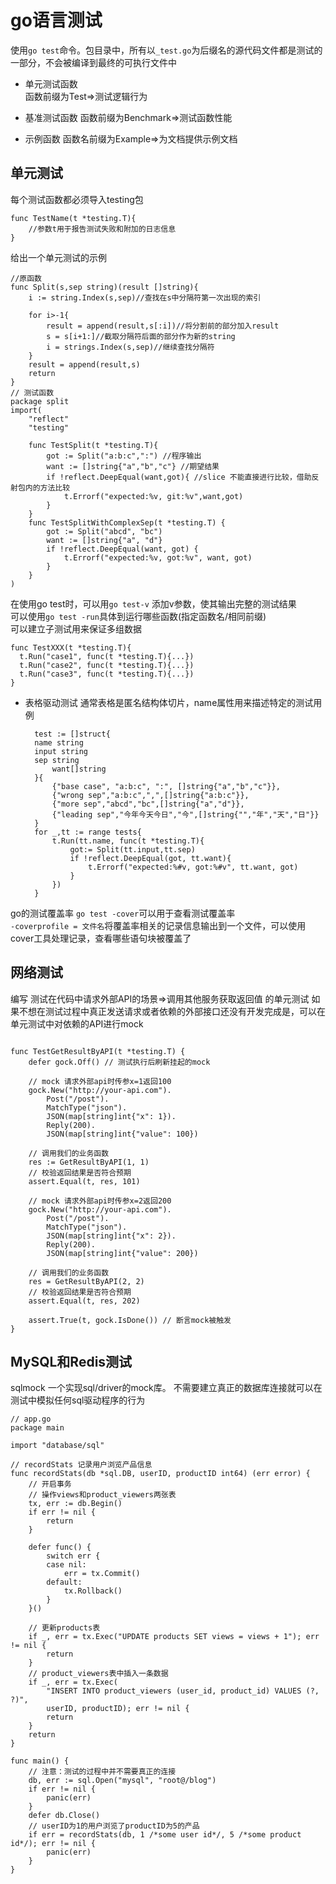 # go语言测试  
使用`go test`命令。包目录中，所有以`_test.go`为后缀名的源代码文件都是测试的一部分，不会被编译到最终的可执行文件中

- 单元测试函数   
  函数前缀为Test=>测试逻辑行为

- 基准测试函数
  函数前缀为Benchmark=>测试函数性能

- 示例函数
  函数名前缀为Example=>为文档提供示例文档

## 单元测试
每个测试函数都必须导入testing包
```
func TestName(t *testing.T){
    //参数t用于报告测试失败和附加的日志信息
}
```
给出一个单元测试的示例
```
//原函数
func Split(s,sep string)(result []string){
    i := string.Index(s,sep)//查找在s中分隔符第一次出现的索引

    for i>-1{
        result = append(result,s[:i])//将分割前的部分加入result
        s = s[i+1:]//截取分隔符后面的部分作为新的string
        i = strings.Index(s,sep)//继续查找分隔符
    }
    result = append(result,s)
    return
}
// 测试函数
package split
import(
    "reflect"
    "testing"

    func TestSplit(t *testing.T){
        got := Split("a:b:c",":") //程序输出
        want := []string{"a","b","c"} //期望结果
        if !reflect.DeepEqual(want,got){ //slice 不能直接进行比较，借助反射包内的方法比较
            t.Errorf("expected:%v, git:%v",want,got) 
        }
    }
    func TestSplitWithComplexSep(t *testing.T) {
	    got := Split("abcd", "bc")
	    want := []string{"a", "d"}
	    if !reflect.DeepEqual(want, got) {
		    t.Errorf("expected:%v, got:%v", want, got)
	    }
    }   
)
```
在使用go test时，可以用`go test-v` 添加v参数，使其输出完整的测试结果  
可以使用`go test -run`具体到运行哪些函数(指定函数名/相同前缀)  
可以建立子测试用来保证多组数据
```
func TestXXX(t *testing.T){
  t.Run("case1", func(t *testing.T){...})
  t.Run("case2", func(t *testing.T){...})
  t.Run("case3", func(t *testing.T){...})
}
```
- 表格驱动测试 
  通常表格是匿名结构体切片，name属性用来描述特定的测试用例
  ```
    test := []struct{
    name string
    input string
    sep string
        want[]string
    }{
        {"base case", "a:b:c", ":", []string{"a","b","c"}},
        {"wrong sep","a:b:c",",",[]string{"a:b:c"}},
        {"more sep","abcd","bc",[]string{"a","d"}},
        {"leading sep","今年今天今日","今",[]string{"","年","天","日"}}
    } 
    for _,tt := range tests{
        t.Run(tt.name, func(t *testing.T){
            got:= Split(tt.input,tt.sep)
            if !reflect.DeepEqual(got, tt.want){
                t.Errorf("expected:%#v, got:%#v", tt.want, got)
            }
        })
    }  
  ```
go的测试覆盖率 
`go test -cover`可以用于查看测试覆盖率  
`-coverprofile = 文件名`将覆盖率相关的记录信息输出到一个文件，可以使用cover工具处理记录，查看哪些语句块被覆盖了

## 网络测试
编写 测试在代码中请求外部API的场景=>调用其他服务获取返回值 的单元测试
如果不想在测试过程中真正发送请求或者依赖的外部接口还没有开发完成是，可以在单元测试中对依赖的API进行mock

```

func TestGetResultByAPI(t *testing.T) {
	defer gock.Off() // 测试执行后刷新挂起的mock

	// mock 请求外部api时传参x=1返回100
	gock.New("http://your-api.com").
		Post("/post").
		MatchType("json").
		JSON(map[string]int{"x": 1}).
		Reply(200).
		JSON(map[string]int{"value": 100})

	// 调用我们的业务函数
	res := GetResultByAPI(1, 1)
	// 校验返回结果是否符合预期
	assert.Equal(t, res, 101)

	// mock 请求外部api时传参x=2返回200
	gock.New("http://your-api.com").
		Post("/post").
		MatchType("json").
		JSON(map[string]int{"x": 2}).
		Reply(200).
		JSON(map[string]int{"value": 200})

	// 调用我们的业务函数
	res = GetResultByAPI(2, 2)
	// 校验返回结果是否符合预期
	assert.Equal(t, res, 202)

	assert.True(t, gock.IsDone()) // 断言mock被触发
}

```

## MySQL和Redis测试

sqlmock 一个实现sql/driver的mock库。 不需要建立真正的数据库连接就可以在测试中模拟任何sql驱动程序的行为
```
// app.go
package main

import "database/sql"

// recordStats 记录用户浏览产品信息
func recordStats(db *sql.DB, userID, productID int64) (err error) {
	// 开启事务
	// 操作views和product_viewers两张表
	tx, err := db.Begin()
	if err != nil {
		return
	}

	defer func() {
		switch err {
		case nil:
			err = tx.Commit()
		default:
			tx.Rollback()
		}
	}()

	// 更新products表
	if _, err = tx.Exec("UPDATE products SET views = views + 1"); err != nil {
		return
	}
	// product_viewers表中插入一条数据
	if _, err = tx.Exec(
		"INSERT INTO product_viewers (user_id, product_id) VALUES (?, ?)",
		userID, productID); err != nil {
		return
	}
	return
}

func main() {
	// 注意：测试的过程中并不需要真正的连接
	db, err := sql.Open("mysql", "root@/blog")
	if err != nil {
		panic(err)
	}
	defer db.Close()
	// userID为1的用户浏览了productID为5的产品
	if err = recordStats(db, 1 /*some user id*/, 5 /*some product id*/); err != nil {
		panic(err)
	}
}

```